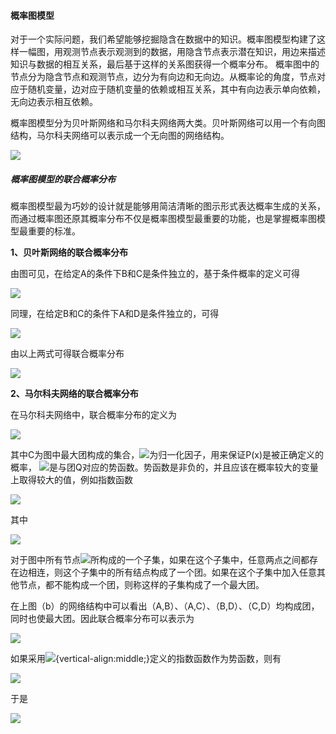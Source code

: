 #### 概率图模型

对于一个实际问题，我们希望能够挖掘隐含在数据中的知识。概率图模型构建了这样一幅图，用观测节点表示观测到的数据，用隐含节点表示潜在知识，用边来描述知识与数据的相互关系，最后基于这样的关系图获得一个概率分布。
概率图中的节点分为隐含节点和观测节点，边分为有向边和无向边。从概率论的角度，节点对应于随机变量，边对应于随机变量的依赖或相互关系，其中有向边表示单向依赖，无向边表示相互依赖。

概率图模型分为贝叶斯网络和马尔科夫网络两大类。贝叶斯网络可以用一个有向图结构，马尔科夫网络可以表示成一个无向图的网络结构。

![](./pic/imageModel/1.png)

##### 概率图模型的联合概率分布

概率图模型最为巧妙的设计就是能够用简洁清晰的图示形式表达概率生成的关系，而通过概率图还原其概率分布不仅是概率图模型最重要的功能，也是掌握概率图模型最重要的标准。

**1、贝叶斯网络的联合概率分布**

由图可见，在给定A的条件下B和C是条件独立的，基于条件概率的定义可得

![](./pic/imageModel/2.png)

同理，在给定B和C的条件下A和D是条件独立的，可得

![](./pic/imageModel/3.png)

由以上两式可得联合概率分布

![](./pic/imageModel/4.png)

**2、马尔科夫网络的联合概率分布**

在马尔科夫网络中，联合概率分布的定义为

![](./pic/imageModel/5.png)

其中C为图中最大团构成的集合，![](./pic/imageModel/1-1.png)为归一化因子，用来保证P(x)是被正确定义的概率，
 ![](./pic/imageModel/1-2.png)是与团Q对应的势函数。势函数是非负的，并且应该在概率较大的变量上取得较大的值，例如指数函数
 
 ![](./pic/imageModel/6.png)
 
 其中
 
  ![](./pic/imageModel/7.png)
  
  对于图中所有节点![](./pic/imageModel/1-3.png)所构成的一个子集，如果在这个子集中，任意两点之间都存在边相连，则这个子集中的所有结点构成了一个团。如果在这个子集中加入任意其他节点，都不能构成一个团，则称这样的子集构成了一个最大团。

在上图（b）的网络结构中可以看出（A,B）、（A,C）、（B,D）、（C,D）均构成团，同时也使最大团。因此联合概率分布可以表示为
  
  ![](./pic/imageModel/8.png)
  
  如果采用![](./pic/imageModel/1-4.png){vertical-align:middle;}定义的指数函数作为势函数，则有
  
  ![](./pic/imageModel/9.png)
  
  于是
  
  ![](./pic/imageModel/10.png)